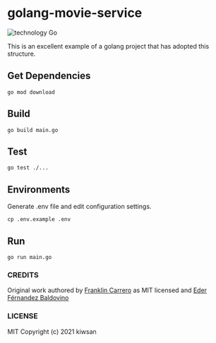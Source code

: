 # golang-movie-service
![technology Go](https://img.shields.io/badge/technology-go-blue.svg)

This is an excellent example of a golang project that has adopted this structure.

## Get Dependencies

`go mod download`

## Build

`go build main.go`

## Test

`go test ./...`

## Environments
Generate .env file and edit configuration settings.

`cp .env.example .env`

## Run

`go run main.go`

### CREDITS
Original work authored by [Franklin Carrero](https://github.com/fmcarrero/bookstore_utils-go/) as MIT licensed and [
Eder Férnandez Baldovino](https://github.com/ederj98/movies-microservice)

### LICENSE
MIT
Copyright (c) 2021 kiwsan
